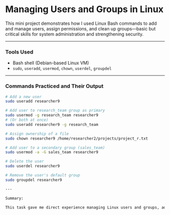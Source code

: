# Managing Users and Groups in Linux

This mini project demonstrates how I used Linux Bash commands to add and manage users, assign permissions, and clean up groups—basic but critical skills for system administration and strengthening security.

---

### Tools Used

- Bash shell (Debian-based Linux VM)
- `sudo`, `useradd`, `usermod`, `chown`, `userdel`, `groupdel`

---

### Commands Practiced and Their Output

```bash
# Add a new user
sudo useradd researcher9

# Add user to research_team group as primary
sudo usermod -g research_team researcher9
# (Or both at once)
sudo useradd researcher9 -g research_team

# Assign ownership of a file
sudo chown researcher9 /home/researcher2/projects/project_r.txt

# Add user to a secondary group (sales_team)
sudo usermod -a -G sales_team researcher9

# Delete the user
sudo userdel researcher9

# Remove the user's default group
sudo groupdel researcher9

---

Summary:

This task gave me direct experience managing Linux users and groups, adding and removing accounts, assigning group memberships, and managing file ownership. These are skills I’ll need to be comfortable with as a security analyst, especially in environments where user access and group permissions need to be tightly controlled in a real world organization.
